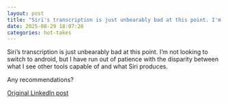 ```yaml
---
layout: post
title: "Siri's transcription is just unbearably bad at this point. I'm not looking to switch to android, but I have run out of patience with the disparity between what I see other tools capable of and what Siri produces."
date: 2025-08-29 18:07:28
categories: hot-takes
---
```


Siri’s transcription is just unbearably bad at this point. I’m not looking to switch to android, but I have run out of patience with the disparity between what I see other tools capable of and what Siri produces.

Any recommendations?

[Original LinkedIn post](https://www.linkedin.com/feed/update/urn%3Ali%3Ashare%3A7367256589751222272)
